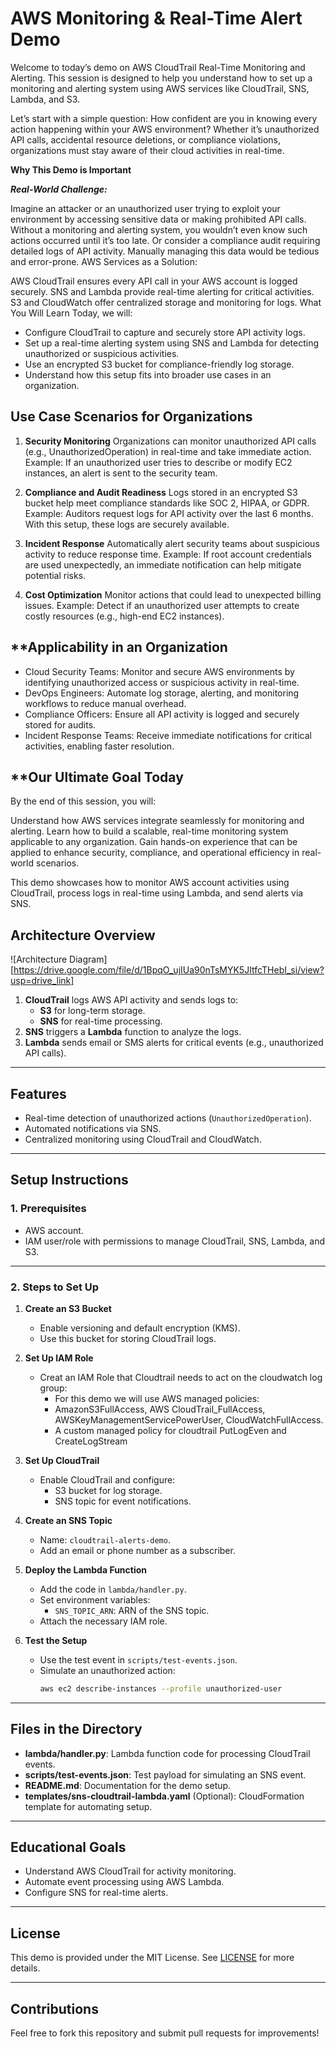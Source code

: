 # AWS Monitoring & Real-Time Alert Demo

Welcome to today’s demo on AWS CloudTrail Real-Time Monitoring and Alerting. This session is designed to help you understand how to set up a monitoring and alerting system using AWS services like CloudTrail, SNS, Lambda, and S3.

Let’s start with a simple question: How confident are you in knowing every action happening within your AWS environment? Whether it’s unauthorized API calls, accidental resource deletions, or compliance violations, organizations must stay aware of their cloud activities in real-time.

**Why This Demo is Important**

***Real-World Challenge:***

Imagine an attacker or an unauthorized user trying to exploit your environment by accessing sensitive data or making prohibited API calls. Without a monitoring and alerting system, you wouldn’t even know such actions occurred until it’s too late.
Or consider a compliance audit requiring detailed logs of API activity. Manually managing this data would be tedious and error-prone.
AWS Services as a Solution:

AWS CloudTrail ensures every API call in your AWS account is logged securely.
SNS and Lambda provide real-time alerting for critical activities.
S3 and CloudWatch offer centralized storage and monitoring for logs.
What You Will Learn
Today, we will:

- Configure CloudTrail to capture and securely store API activity logs.
- Set up a real-time alerting system using SNS and Lambda for detecting unauthorized or suspicious activities.
- Use an encrypted S3 bucket for compliance-friendly log storage.
- Understand how this setup fits into broader use cases in an organization.

## **Use Case Scenarios for Organizations**
1. **Security Monitoring**
Organizations can monitor unauthorized API calls (e.g., UnauthorizedOperation) in real-time and take immediate action.
Example: If an unauthorized user tries to describe or modify EC2 instances, an alert is sent to the security team.

2. **Compliance and Audit Readiness**
Logs stored in an encrypted S3 bucket help meet compliance standards like SOC 2, HIPAA, or GDPR.
Example: Auditors request logs for API activity over the last 6 months. With this setup, these logs are securely available.

3. **Incident Response**
Automatically alert security teams about suspicious activity to reduce response time.
Example: If root account credentials are used unexpectedly, an immediate notification can help mitigate potential risks.

4. **Cost Optimization**
Monitor actions that could lead to unexpected billing issues.
Example: Detect if an unauthorized user attempts to create costly resources (e.g., high-end EC2 instances).

## **Applicability in an Organization
- Cloud Security Teams:
Monitor and secure AWS environments by identifying unauthorized access or suspicious activity in real-time.
- DevOps Engineers:
Automate log storage, alerting, and monitoring workflows to reduce manual overhead.
- Compliance Officers:
Ensure all API activity is logged and securely stored for audits.
- Incident Response Teams:
Receive immediate notifications for critical activities, enabling faster resolution.

## **Our Ultimate Goal Today
By the end of this session, you will:

Understand how AWS services integrate seamlessly for monitoring and alerting.
Learn how to build a scalable, real-time monitoring system applicable to any organization.
Gain hands-on experience that can be applied to enhance security, compliance, and operational efficiency in real-world scenarios.


This demo showcases how to monitor AWS account activities using CloudTrail, process logs in real-time using Lambda, and send alerts via SNS.

## **Architecture Overview**

![Architecture Diagram][https://drive.google.com/file/d/1BpqO_ujIUa90nTsMYK5JItfcTHebI_si/view?usp=drive_link]

1. **CloudTrail** logs AWS API activity and sends logs to:
   - **S3** for long-term storage.
   - **SNS** for real-time processing.
2. **SNS** triggers a **Lambda** function to analyze the logs.
3. **Lambda** sends email or SMS alerts for critical events (e.g., unauthorized API calls).

---

## **Features**
- Real-time detection of unauthorized actions (`UnauthorizedOperation`).
- Automated notifications via SNS.
- Centralized monitoring using CloudTrail and CloudWatch.

---

## **Setup Instructions**

### **1. Prerequisites**
- AWS account.
- IAM user/role with permissions to manage CloudTrail, SNS, Lambda, and S3.

---

### **2. Steps to Set Up**

1. **Create an S3 Bucket**
   - Enable versioning and default encryption (KMS).
   - Use this bucket for storing CloudTrail logs.

2. **Set Up IAM Role**
   - Creat an IAM Role that Cloudtrail needs to act on the cloudwatch log group:
     - For this demo we will use AWS managed policies:
     - AmazonS3FullAccess, AWS CloudTrail_FullAccess, AWSKeyManagementServicePowerUser, CloudWatchFullAccess.
     - A custom managed policy for cloudtrail PutLogEven and CreateLogStream

3. **Set Up CloudTrail**
   - Enable CloudTrail and configure:
     - S3 bucket for log storage.
     - SNS topic for event notifications.

4. **Create an SNS Topic**
   - Name: `cloudtrail-alerts-demo`.
   - Add an email or phone number as a subscriber.

5. **Deploy the Lambda Function**
   - Add the code in `lambda/handler.py`.
   - Set environment variables:
     - `SNS_TOPIC_ARN`: ARN of the SNS topic.
   - Attach the necessary IAM role.

6. **Test the Setup**
   - Use the test event in `scripts/test-events.json`.
   - Simulate an unauthorized action:
     ```bash
     aws ec2 describe-instances --profile unauthorized-user
     ```

---

## **Files in the Directory**

- **lambda/handler.py**: Lambda function code for processing CloudTrail events.
- **scripts/test-events.json**: Test payload for simulating an SNS event.
- **README.md**: Documentation for the demo setup.
- **templates/sns-cloudtrail-lambda.yaml** (Optional): CloudFormation template for automating setup.

---

## **Educational Goals**

- Understand AWS CloudTrail for activity monitoring.
- Automate event processing using AWS Lambda.
- Configure SNS for real-time alerts.

---

## **License**
This demo is provided under the MIT License. See [LICENSE](LICENSE) for more details.

---

## **Contributions**
Feel free to fork this repository and submit pull requests for improvements!


[def]: https://drive.google.com/file/d/1BpqO_ujIUa90nTsMYK5JItfcTHebI_si/view?usp=sharing
